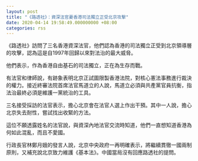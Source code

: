 ```yaml
---
layout: post
title: "《路透社》：資深法官憂香港司法獨立正受北京攻擊"
date: 2020-04-14 19:58:49.000000000 +08:00
categories: rss
---
```


《路透社》訪問了三名香港資深法官，他們認為香港的司法獨立正受到北京領導層的攻擊，認為這是自1997年回歸以來對法治的最大威脅。

他們表示，作為香港自由基石的司法獨立，正在為生存而戰。

有法官和律師說，有跡象表明北京正試圖限製香港法院，對核心憲法事務進行裁決的權力。接近終審法院首席法官馬道立的人說，馬道立必須與共產黨官員抗衡，指法治最終必須是維護一黨統治的工具。

三名接受採訪的法官表示，擔心北京會在法官人選上作出干預。其中一人說，擔心北京失去耐性，嘗試找出收緊的方法。

這位不願透露姓名的法官說，與資深內地法官交流時知道，他們一直想知道香港為何如此混亂，而且不愛國。

行政長官林鄭月娥的發言人說，北京中央政府一再明確表示，將繼續貫徹一國兩制原則，又補充說北京致力維護《基本法》。中國當局沒有回應路透社的提問。
